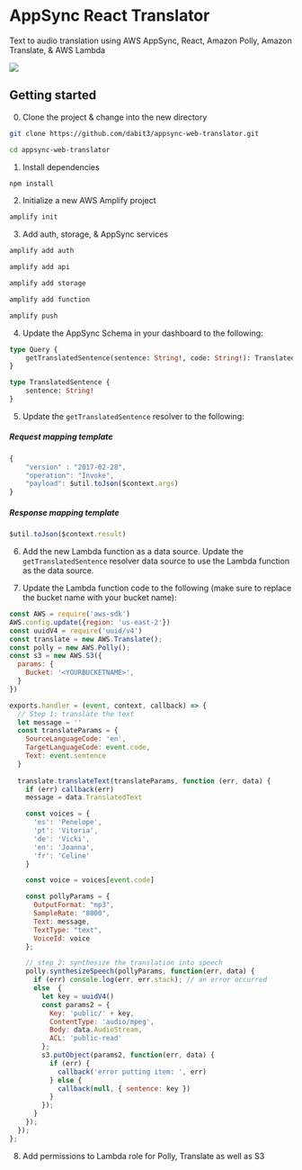 # AppSync React Translator

Text to audio translation using AWS AppSync, React, Amazon Polly, Amazon Translate, & AWS Lambda

![](https://i.imgur.com/EXZVsXR.jpg)

## Getting started

0. Clone the project & change into the new directory

```sh
git clone https://github.com/dabit3/appsync-web-translator.git

cd appsync-web-translator
```

1. Install dependencies

```sh
npm install
```

2. Initialize a new AWS Amplify project

```sh
amplify init
```

3. Add auth, storage, & AppSync services

```sh
amplify add auth

amplify add api

amplify add storage

amplify add function

amplify push
```

4. Update the AppSync Schema in your dashboard to the following:

```graphql
type Query {
	getTranslatedSentence(sentence: String!, code: String!): TranslatedSentence
}

type TranslatedSentence {
	sentence: String!
}
```

5. Update the `getTranslatedSentence` resolver to the following:

##### Request mapping template
```js
{
    "version" : "2017-02-28",
    "operation": "Invoke",
    "payload": $util.toJson($context.args)
}
```

##### Response mapping template
```js
$util.toJson($context.result)
```

6. Add the new Lambda function as a data source. Update the `getTranslatedSentence` resolver data source to use the Lambda function as the data source.

7. Update the Lambda function code to the following (make sure to replace the bucket name with your bucket name):

```js
const AWS = require('aws-sdk')
AWS.config.update({region: 'us-east-2'})
const uuidV4 = require('uuid/v4')
const translate = new AWS.Translate();
const polly = new AWS.Polly();
const s3 = new AWS.S3({
  params: {
    Bucket: '<YOURBUCKETNAME>',
  }
})

exports.handler = (event, context, callback) => {
  // Step 1: translate the text
  let message = ''
  const translateParams = {
    SourceLanguageCode: 'en',
    TargetLanguageCode: event.code,
    Text: event.sentence
  }
  
  translate.translateText(translateParams, function (err, data) {
    if (err) callback(err)
    message = data.TranslatedText

    const voices = {
      'es': 'Penelope',
      'pt': 'Vitoria',
      'de': 'Vicki',
      'en': 'Joanna',
      'fr': 'Celine'
    }

    const voice = voices[event.code]

    const pollyParams = {
      OutputFormat: "mp3", 
      SampleRate: "8000", 
      Text: message,
      TextType: "text", 
      VoiceId: voice
    };

    // step 2: synthesize the translation into speech  
    polly.synthesizeSpeech(pollyParams, function(err, data) {
      if (err) console.log(err, err.stack); // an error occurred
      else  {
        let key = uuidV4()
        const params2 = {
          Key: 'public/' + key,
          ContentType: 'audio/mpeg',
          Body: data.AudioStream,
          ACL: 'public-read'
        };
        s3.putObject(params2, function(err, data) {
          if (err) {
            callback('error putting item: ', err)
          } else {
            callback(null, { sentence: key })
          }
        });
      }
    });
  });  
};


```

8. Add permissions to Lambda role for Polly, Translate as well as S3